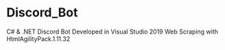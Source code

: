 # Discord_Bot
C# & .NET Discord Bot
Developed in Visual Studio 2019
Web Scraping with HtmlAgilityPack.1.11.32 
